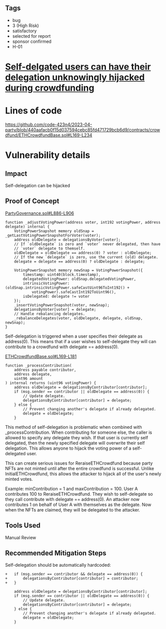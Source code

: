 ## Tags

- bug
- 3 (High Risk)
- satisfactory
- selected for report
- sponsor confirmed
- H-01

# [Self-delgated users can have their delegation unknowingly hijacked during crowdfunding](https://github.com/code-423n4/2023-04-party-findings/issues/38) 

# Lines of code

https://github.com/code-423n4/2023-04-party/blob/440aafacb0f15d037594cebc85fd471729bcb6d9/contracts/crowdfund/ETHCrowdfundBase.sol#L169-L234


# Vulnerability details

## Impact

Self-delegation can be hijacked

## Proof of Concept

[PartyGovernance.sol#L886-L906](https://github.com/code-423n4/2023-04-party/blob/440aafacb0f15d037594cebc85fd471729bcb6d9/contracts/party/PartyGovernance.sol#L886-L906)

    function _adjustVotingPower(address voter, int192 votingPower, address delegate) internal {
        VotingPowerSnapshot memory oldSnap = _getLastVotingPowerSnapshotForVoter(voter);
        address oldDelegate = delegationsByVoter[voter];
        // If `oldDelegate` is zero and `voter` never delegated, then have
        // `voter` delegate to themself.
        oldDelegate = oldDelegate == address(0) ? voter : oldDelegate;
        // If the new `delegate` is zero, use the current (old) delegate.
        delegate = delegate == address(0) ? oldDelegate : delegate;

        VotingPowerSnapshot memory newSnap = VotingPowerSnapshot({
            timestamp: uint40(block.timestamp),
            delegatedVotingPower: oldSnap.delegatedVotingPower,
            intrinsicVotingPower: (oldSnap.intrinsicVotingPower.safeCastUint96ToInt192() +
                votingPower).safeCastInt192ToUint96(),
            isDelegated: delegate != voter
        });
        _insertVotingPowerSnapshot(voter, newSnap);
        delegationsByVoter[voter] = delegate;
        // Handle rebalancing delegates.
        _rebalanceDelegates(voter, oldDelegate, delegate, oldSnap, newSnap);
    }

Self-delegation is triggered when a user specifies their delegate as address(0). This means that if a user wishes to self-delegate they will can contribute to a crowdfund with delegate == address(0). 

[ETHCrowdfundBase.sol#L169-L181](https://github.com/code-423n4/2023-04-party/blob/440aafacb0f15d037594cebc85fd471729bcb6d9/contracts/crowdfund/ETHCrowdfundBase.sol#L169-L181)

    function _processContribution(
        address payable contributor,
        address delegate,
        uint96 amount
    ) internal returns (uint96 votingPower) {
        address oldDelegate = delegationsByContributor[contributor];
        if (msg.sender == contributor || oldDelegate == address(0)) {
            // Update delegate.
            delegationsByContributor[contributor] = delegate;
        } else {
            // Prevent changing another's delegate if already delegated.
            delegate = oldDelegate;
        }

This method of self-delegation is problematic when combined with _processContribution. When contributing for someone else, the caller is allowed to specify any delegate they wish. If that user is currently self delegated, then the newly specified delegate will overwrite their self delegation. This allows anyone to hijack the voting power of a self-delegated user. 

This can create serious issues for ReraiseETHCrowdfund because party NFTs are not minted until after the entire crowdfund is successful. Unlike InitialETHCrowdfund, this allows the attacker to hijack all of the user's newly minted votes.

Example:
minContribution = 1 and maxContribution = 100. User A contributes 100 to ReraiseETHCrowdfund. They wish to self-delegate so they call contribute with delegate == address(0). An attacker now contributes 1 on behalf of User A with themselves as the delegate. Now when the NFTs are claimed, they will be delegated to the attacker. 

## Tools Used

Manual Review

## Recommended Mitigation Steps

Self-delegation should be automatically hardcoded:

    +   if (msg.sender == contributor && delegate == address(0)) {
    +       delegationsByContributor[contributor] = contributor;
    +   }

        address oldDelegate = delegationsByContributor[contributor];
        if (msg.sender == contributor || oldDelegate == address(0)) {
            // Update delegate.
            delegationsByContributor[contributor] = delegate;
        } else {
            // Prevent changing another's delegate if already delegated.
            delegate = oldDelegate;
        }